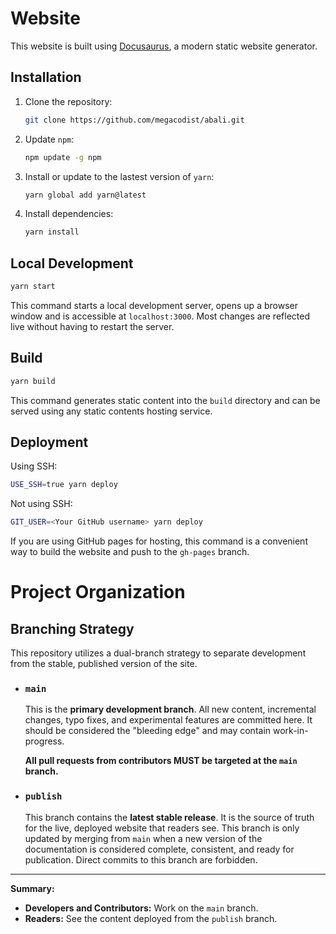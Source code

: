 # Website

This website is built using [Docusaurus](https://docusaurus.io/), a modern static website generator.

## Installation

1. Clone the repository:
   ```bash
   git clone https://github.com/megacodist/abali.git
   ```

1. Update `npm`:
    ```bash
    npm update -g npm
    ```

2. Install or update to the lastest version of `yarn`:
    ```bash
    yarn global add yarn@latest
   ```

3. Install dependencies:
    ```bash
    yarn install
    ```


## Local Development

```bash
yarn start
```

This command starts a local development server, opens up a browser window and is accessible at `localhost:3000`. Most changes are reflected live without having to restart the server.

## Build

```bash
yarn build
```

This command generates static content into the `build` directory and can be served using any static contents hosting service.

## Deployment

Using SSH:

```bash
USE_SSH=true yarn deploy
```

Not using SSH:

```bash
GIT_USER=<Your GitHub username> yarn deploy
```

If you are using GitHub pages for hosting, this command is a convenient way to build the website and push to the `gh-pages` branch.


# Project Organization

## Branching Strategy

This repository utilizes a dual-branch strategy to separate development from the stable, published version of the site.

*   ### `main`
    This is the **primary development branch**. All new content, incremental changes, typo fixes, and experimental features are committed here. It should be considered the "bleeding edge" and may contain work-in-progress.

    **All pull requests from contributors MUST be targeted at the `main` branch.**

*   ### `publish`
    This branch contains the **latest stable release**. It is the source of truth for the live, deployed website that readers see. This branch is only updated by merging from `main` when a new version of the documentation is considered complete, consistent, and ready for publication. Direct commits to this branch are forbidden.

---

**Summary:**
*   **Developers and Contributors:** Work on the `main` branch.
*   **Readers:** See the content deployed from the `publish` branch.

